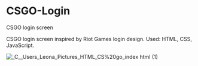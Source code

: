# CSGO-Login
CSGO login screen

CSGO login screen inspired by Riot Games login design.
Used: HTML, CSS, JavaScript.

![_C__Users_Leona_Pictures_HTML_CS%20go_index html (1)](https://user-images.githubusercontent.com/69171638/173936932-ee9d0744-cc1d-4941-9504-a6ff018f3be8.png)
